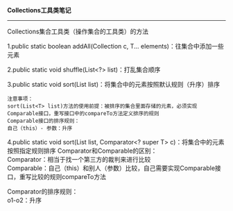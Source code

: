 **Collections工具类笔记**  

----------


Collections集合工具类（操作集合的工具类）的方法  

1.public static <T> boolean	addAll(Collection<T> c, T... elements)：往集合中添加一些元素  

2.public static void shuffle(List<?> list)：打乱集合顺序  

3.public static <T> void sort(List<T> list)：将集合中的元素按照默认规则（升序）排序  

    注意事项：
    sort(List<T> list)方法的使用前提：被排序的集合里面存储的元素，必须实现Comparable接口，重写接口中的compareTo方法定义排序的规则
    Comparable接口的排序规则：
    自己（this）- 参数：升序

4.public static <T> void sort(List<T> list, Comparator<? super T> c)：将集合中的元素按照指定规则排序
Comparator和Comparable的区别：  
Comparator：相当于找一个第三方的裁判来进行比较  
Comparable：自己（this）和别人（参数）比较，自己需要实现Comparable接口，重写比较的规则compareTo方法  

Comparator的排序规则：  
o1-o2：升序  